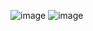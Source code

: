 ![image](https://github.com/lerchonok/web-programming/assets/91780226/05e5983d-8558-4d67-84f9-371294759362)
![image](https://github.com/lerchonok/web-programming/assets/91780226/1eb5f9a4-48a2-4129-92bf-3e96dd598d2c)

